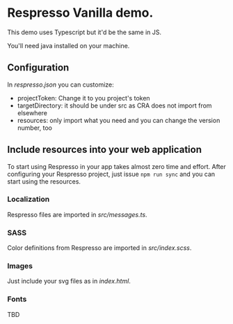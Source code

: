 # Respresso Vanilla demo.

This demo uses Typescript but it'd be the same in JS.

You'll need java installed on your machine.

## Configuration

In *respresso.json* you can customize:
- projectToken: Change it to you project's token
- targetDirectory: it should be under src as CRA does not import from elsewhere
- resources: only import what you need and you can change the version number, too

## Include resources into your web application

To start using Respresso in your app takes almost zero time and effort. After configuring your Respresso project, just issue `npm run sync` and you can start using the resources.

### Localization

Respresso files are imported in *src/messages.ts*.

### SASS

Color definitions from Respresso are imported in *src/index.scss*.

### Images

Just include your svg files as in *index.html*.

### Fonts

TBD
